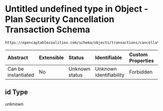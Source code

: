 # Untitled undefined type in Object - Plan Security Cancellation Transaction Schema

```txt
https://opencaptablecoalition.com/schema/objects/transactions/cancellation/plan_security_cancellation#/properties/id
```



| Abstract            | Extensible | Status         | Identifiable            | Custom Properties | Additional Properties | Access Restrictions | Defined In                                                                                                                                          |
| :------------------ | :--------- | :------------- | :---------------------- | :---------------- | :-------------------- | :------------------ | :-------------------------------------------------------------------------------------------------------------------------------------------------- |
| Can be instantiated | No         | Unknown status | Unknown identifiability | Forbidden         | Allowed               | none                | [PlanSecurityCancellation.schema.json*](../../schema/objects/transactions/cancellation/PlanSecurityCancellation.schema.json "open original schema") |

## id Type

unknown
